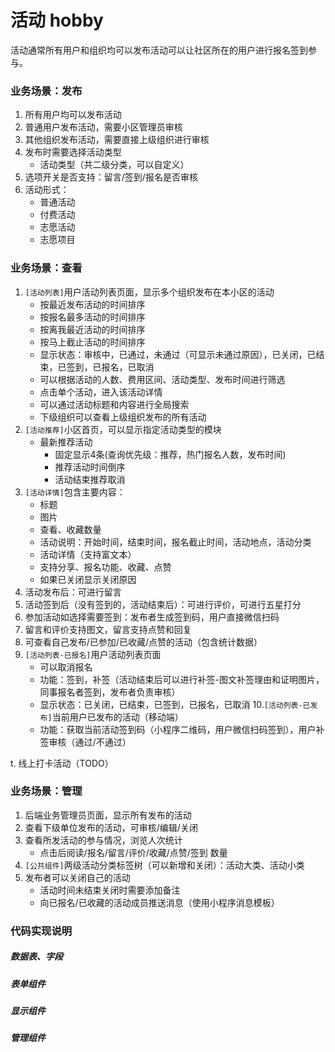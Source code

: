 # 活动 hobby

活动通常所有用户和组织均可以发布活动可以让社区所在的用户进行报名签到参与。


### 业务场景：发布

1. 所有用户均可以发布活动
2. 普通用户发布活动，需要小区管理员审核
3. 其他组织发布活动，需要直接上级组织进行审核
4. 发布时需要选择活动类型
   * 活动类型（共二级分类，可以自定义）
5. 选项开关是否支持：留言/签到/报名是否审核
6. 活动形式：
   * 普通活动
   * 付费活动
   * 志愿活动
   * 志愿项目

### 业务场景：查看

1. `[活动列表]`用户活动列表页面，显示多个组织发布在本小区的活动
    * 按最近发布活动的时间排序
    * 按报名最多活动的时间排序
    * 按离我最近活动的时间排序
    * 按马上截止活动的时间排序
    * 显示状态：审核中，已通过，未通过（可显示未通过原因），已关闭，已结束，已签到，已报名，已取消
    * 可以根据活动的人数、费用区间、活动类型、发布时间进行筛选
    * 点击单个活动，进入该活动详情
    * 可以通过活动标题和内容进行全局搜索
    * 下级组织可以查看上级组织发布的所有活动
2. `[活动推荐]`小区首页，可以显示指定活动类型的模块
    * 最新推荐活动
       * 固定显示4条(查询优先级：推荐，热门报名人数，发布时间)
       * 推荐活动时间倒序
       * 活动结束推荐取消
3. `[活动详情]`包含主要内容：
    * 标题
    * 图片
    * 查看、收藏数量
    * 活动说明：开始时间，结束时间，报名截止时间，活动地点，活动分类
    * 活动详情（支持富文本）
    * 支持分享、报名功能、收藏、点赞
    * 如果已关闭显示关闭原因
4. 活动发布后：可进行留言
5. 活动签到后（没有签到的，活动结束后）：可进行评价，可进行五星打分
6. 参加活动如选择需要签到：发布者生成签到码，用户直接微信扫码
7. 留言和评价支持图文，留言支持点赞和回复
8. 可查看自己发布/已参加/已收藏/点赞的活动（包含统计数据）
9. `[活动列表-已报名]`用户活动列表页面
   * 可以取消报名
   * 功能：签到，补签（活动结束后可以进行补签-图文补签理由和证明图片，同事报名者签到，发布者负责审核）
   * 显示状态：已关闭，已结束，已签到，已报名，已取消
10.`[活动列表-已发布]`当前用户已发布的活动（移动端）
   * 功能：获取当前活动签到码（小程序二维码，用户微信扫码签到），用户补签审核（通过/不通过）
 
t. 线上打卡活动（TODO）


### 业务场景：管理

1. 后端业务管理员页面，显示所有发布的活动
2. 查看下级单位发布的活动，可审核/编辑/关闭
3. 查看所发活动的参与情况，浏览人次统计
   * 点击后阅读/报名/留言/评价/收藏/点赞/签到 数量
4. `[公共组件]`两级活动分类标签树（可以新增和关闭）：活动大类、活动小类
5. 发布者可以关闭自己的活动
   * 活动时间未结束关闭时需要添加备注
   * 向已报名/已收藏的活动成员推送消息（使用小程序消息模板）

### 代码实现说明

##### 数据表、字段

##### 表单组件

##### 显示组件

##### 管理组件
